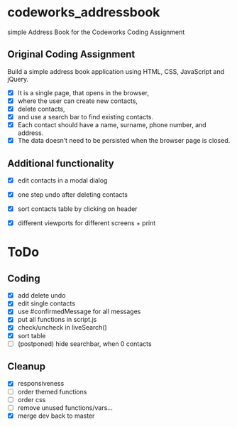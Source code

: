 # codeworks_addressbook
simple Address Book for the Codeworks Coding Assignment

## Original Coding Assignment
Build a simple address book application using HTML, CSS, JavaScript and jQuery.
- [x] It is a single page, that opens in the browser,
- [x] where the user can create new contacts,
- [x] delete contacts,
- [x] and use a search bar to find existing contacts.
- [x] Each contact should have a name, surname, phone number, and address.
- [x] The data doesn’t need to be persisted when the browser page is closed.

## Additional functionality
- [x] edit contacts in a modal dialog
- [x] one step undo after deleting contacts
- [x] sort contacts table by clicking on header
- [x] different viewports for different screens + print


# ToDo


## Coding
  - [x] add delete undo
  - [x] edit single contacts
  - [x] use #confirmedMessage for all messages
  - [x] put all functions in script.js
  - [x] check/uncheck in liveSearch()
  - [x] sort table
  - [ ] (postponed) hide searchbar, when 0 contacts

## Cleanup
  - [x] responsiveness
  - [ ] order themed functions
  - [ ] order css
  - [ ] remove unused functions/vars...
  - [x] merge dev back to master
